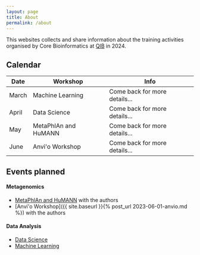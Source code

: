 ```yaml
---
layout: page
title: About
permalink: /about
---
```


This websites collects and share information about the training activities organised by Core Bioinformatics at [QIB](https://www.quadram.ac.uk) in 2024.

## Calendar

| Date       | Workshop                   | Info                        |
|------------|----------------------------|-----------------------------|
| March      | Machine Learning           | Come back for more details...          |
| April      | Data Science               | Come back for more details...          |
| May        | MetaPhlAn and HuMANN       | Come back for more details...          |
| June       | Anvi'o Workshop            | Come back for more details...          |


## Events planned

#### Metagenomics

* [MetaPhlAn and HuMANN](/workshops/metaphlan-humann) with the authors
* [Anvi'o Workshop]({{ site.baseurl }}{% post_url 2023-06-01-anvio.md %}) with the authors

#### Data Analysis

* [Data Science](/workshops/data-science)
* [Machine Learning](/workshops/machine-learning)

